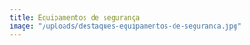 ```yaml
---
title: Equipamentos de segurança
image: "/uploads/destaques-equipamentos-de-seguranca.jpg"
---
```


